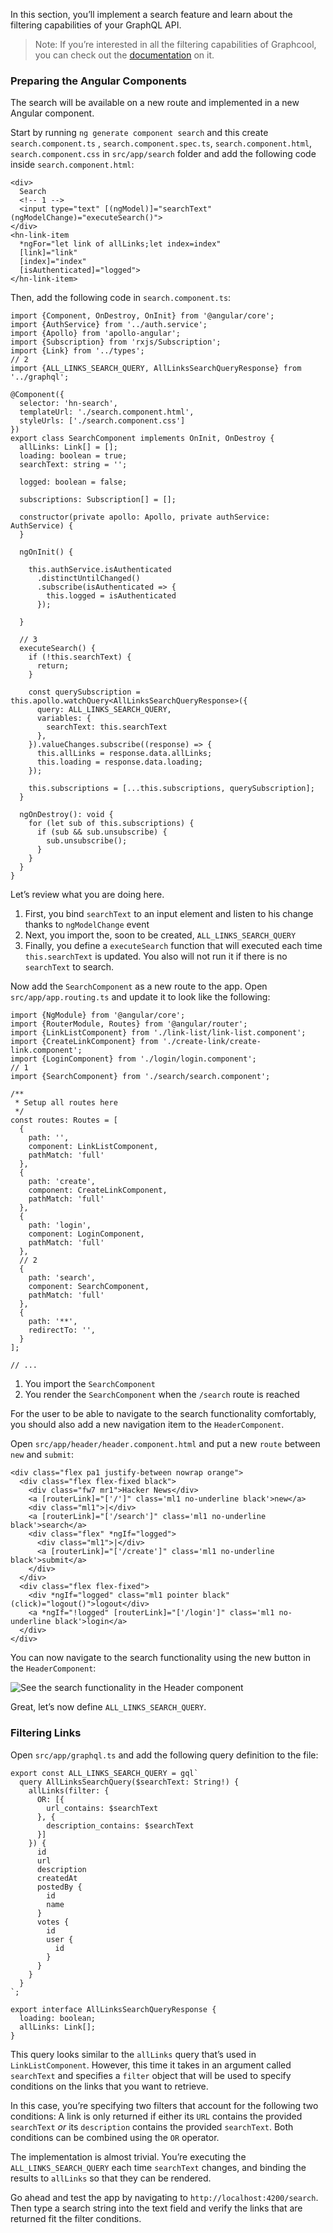 In this section, you’ll implement a search feature and learn about the filtering capabilities of your GraphQL API.

> Note: If you’re interested in all the filtering capabilities of Graphcool, you can check out the [documentation](https://www.graph.cool/docs/reference/simple-api/filtering-by-field-xookaexai0/) on it.

### Preparing the Angular Components

The search will be available on a new route and implemented in a new Angular component.

Start by running `ng generate component search` and this create `search.component.ts` , `search.component.spec.ts`, `search.component.html`, `search.component.css` in `src/app/search` folder and add the following code inside `search.component.html`:

    <div>
      Search
      <!-- 1 -->
      <input type="text" [(ngModel)]="searchText" (ngModelChange)="executeSearch()">
    </div>
    <hn-link-item
      *ngFor="let link of allLinks;let index=index"
      [link]="link"
      [index]="index"
      [isAuthenticated]="logged">
    </hn-link-item>

Then, add the following code in `search.component.ts`:

    import {Component, OnDestroy, OnInit} from '@angular/core';
    import {AuthService} from '../auth.service';
    import {Apollo} from 'apollo-angular';
    import {Subscription} from 'rxjs/Subscription';
    import {Link} from '../types';
    // 2
    import {ALL_LINKS_SEARCH_QUERY, AllLinksSearchQueryResponse} from '../graphql';

    @Component({
      selector: 'hn-search',
      templateUrl: './search.component.html',
      styleUrls: ['./search.component.css']
    })
    export class SearchComponent implements OnInit, OnDestroy {
      allLinks: Link[] = [];
      loading: boolean = true;
      searchText: string = '';

      logged: boolean = false;

      subscriptions: Subscription[] = [];

      constructor(private apollo: Apollo, private authService: AuthService) {
      }

      ngOnInit() {

        this.authService.isAuthenticated
          .distinctUntilChanged()
          .subscribe(isAuthenticated => {
            this.logged = isAuthenticated
          });

      }

      // 3
      executeSearch() {
        if (!this.searchText) {
          return;
        }

        const querySubscription = this.apollo.watchQuery<AllLinksSearchQueryResponse>({
          query: ALL_LINKS_SEARCH_QUERY,
          variables: {
            searchText: this.searchText
          },
        }).valueChanges.subscribe((response) => {
          this.allLinks = response.data.allLinks;
          this.loading = response.data.loading;
        });

        this.subscriptions = [...this.subscriptions, querySubscription];
      }

      ngOnDestroy(): void {
        for (let sub of this.subscriptions) {
          if (sub && sub.unsubscribe) {
            sub.unsubscribe();
          }
        }
      }
    }

Let’s review what you are doing here.

1.  First, you bind `searchText` to an input element and listen to his change thanks to `ngModelChange` event
2.  Next, you import the, soon to be created, `ALL_LINKS_SEARCH_QUERY`
3.  Finally, you define a `executeSearch` function that will executed each time `this.searchText` is updated. You also will not run it if there is no `searchText` to search.

Now add the `SearchComponent` as a new route to the app. Open `src/app/app.routing.ts` and update it to look like the following:

    import {NgModule} from '@angular/core';
    import {RouterModule, Routes} from '@angular/router';
    import {LinkListComponent} from './link-list/link-list.component';
    import {CreateLinkComponent} from './create-link/create-link.component';
    import {LoginComponent} from './login/login.component';
    // 1
    import {SearchComponent} from './search/search.component';

    /**
     * Setup all routes here
     */
    const routes: Routes = [
      {
        path: '',
        component: LinkListComponent,
        pathMatch: 'full'
      },
      {
        path: 'create',
        component: CreateLinkComponent,
        pathMatch: 'full'
      },
      {
        path: 'login',
        component: LoginComponent,
        pathMatch: 'full'
      },
      // 2
      {
        path: 'search',
        component: SearchComponent,
        pathMatch: 'full'
      },
      {
        path: '**',
        redirectTo: '',
      }
    ];

    // ...

1.  You import the `SearchComponent`
2.  You render the `SearchComponent` when the `/search` route is reached

For the user to be able to navigate to the search functionality comfortably, you should also add a new navigation item to the `HeaderComponent`.

Open `src/app/header/header.component.html` and put a new `route` between `new` and `submit`:

    <div class="flex pa1 justify-between nowrap orange">
      <div class="flex flex-fixed black">
        <div class="fw7 mr1">Hacker News</div>
        <a [routerLink]="['/']" class='ml1 no-underline black'>new</a>
        <div class="ml1">|</div>
        <a [routerLink]="['/search']" class='ml1 no-underline black'>search</a>
        <div class="flex" *ngIf="logged">
          <div class="ml1">|</div>
          <a [routerLink]="['/create']" class='ml1 no-underline black'>submit</a>
        </div>
      </div>
      <div class="flex flex-fixed">
        <div *ngIf="logged" class="ml1 pointer black" (click)="logout()">logout</div>
        <a *ngIf="!logged" [routerLink]="['/login']" class='ml1 no-underline black'>login</a>
      </div>
    </div>

You can now navigate to the search functionality using the new button in the `HeaderComponent`:

![See the search functionality in the Header component](http://imgur.com/XxPdUvo.png)

Great, let’s now define `ALL_LINKS_SEARCH_QUERY`.

### Filtering Links

Open `src/app/graphql.ts` and add the following query definition to the file:

    export const ALL_LINKS_SEARCH_QUERY = gql`
      query AllLinksSearchQuery($searchText: String!) {
        allLinks(filter: {
          OR: [{
            url_contains: $searchText
          }, {
            description_contains: $searchText
          }]
        }) {
          id
          url
          description
          createdAt
          postedBy {
            id
            name
          }
          votes {
            id
            user {
              id
            }
          }
        }
      }
    `;

    export interface AllLinksSearchQueryResponse {
      loading: boolean;
      allLinks: Link[];
    }

This query looks similar to the `allLinks` query that’s used in `LinkListComponent`. However, this time it takes in an argument called `searchText` and specifies a `filter` object that will be used to specify conditions on the links that you want to retrieve.

In this case, you’re specifying two filters that account for the following two conditions: A link is only returned if either its `URL` contains the provided `searchText` *or* its `description` contains the provided `searchText`. Both conditions can be combined using the `OR` operator.

The implementation is almost trivial. You’re executing the `ALL_LINKS_SEARCH_QUERY` each time `searchText` changes, and binding the results to `allLinks` so that they can be rendered.

Go ahead and test the app by navigating to `http://localhost:4200/search`. Then type a search string into the text field and verify the links that are returned fit the filter conditions.
